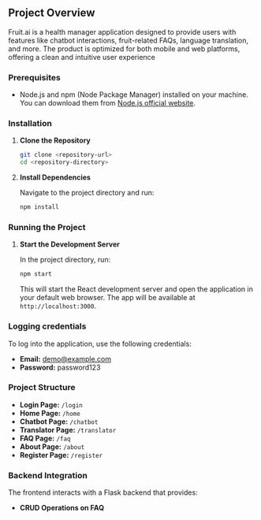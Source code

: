 ## Project Overview
Fruit.ai is a health manager application designed to provide users with features like chatbot interactions, fruit-related FAQs, language translation, and more. The product is optimized for both mobile and web platforms, offering a clean and intuitive user experience

### Prerequisites

- Node.js and npm (Node Package Manager) installed on your machine. You can download them from [Node.js official website](https://nodejs.org/).

### Installation

1. **Clone the Repository**

   ```bash
   git clone <repository-url>
   cd <repository-directory>
   ```

2. **Install Dependencies**

   Navigate to the project directory and run:

   ```bash
   npm install
   ```

### Running the Project

1. **Start the Development Server**

   In the project directory, run:

   ```bash
   npm start
   ```

   This will start the React development server and open the application in your default web browser. The app will be available at `http://localhost:3000`.

### Logging credentials

To log into the application, use the following credentials:

- **Email:** demo@example.com
- **Password:** password123

### Project Structure

- **Login Page:** `/login`
- **Home Page:** `/home`
- **Chatbot Page:** `/chatbot`
- **Translator Page:** `/translator`
- **FAQ Page:** `/faq`
- **About Page:** `/about`
- **Register Page:** `/register`

### Backend Integration

The frontend interacts with a Flask backend that provides:

- **CRUD Operations on FAQ**

